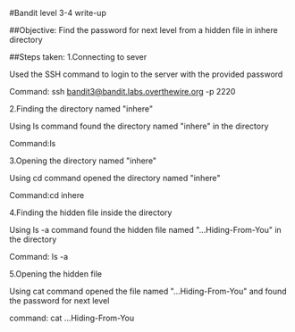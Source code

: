 #Bandit level 3-4 write-up

##Objective: Find the password for next level from a hidden file in inhere directory

##Steps taken: 1.Connecting to sever

Used the SSH command to login to the server with the provided password

Command: ssh bandit3@bandit.labs.overthewire.org -p 2220

2.Finding the directory named "inhere"

Using ls command found the directory named "inhere" in the directory

Command:ls

3.Opening the directory named "inhere"

Using cd command opened the directory named "inhere" 

Command:cd inhere

4.Finding the hidden file inside the directory

Using ls -a command found the hidden file named "...Hiding-From-You" in the directory 

Command: ls -a

5.Opening the hidden file

Using cat command opened the file named "...Hiding-From-You" and found the password for next level

command: cat ...Hiding-From-You

